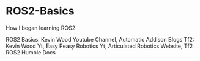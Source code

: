 # ROS2-Basics
How I began learning ROS2

ROS2 Basics: Kevin Wood Youtube Channel, Automatic Addison Blogs
Tf2: Kevin Wood Yt, Easy Peasy Robotics Yt, Articulated Robotics Website, Tf2 ROS2 Humble Docs
